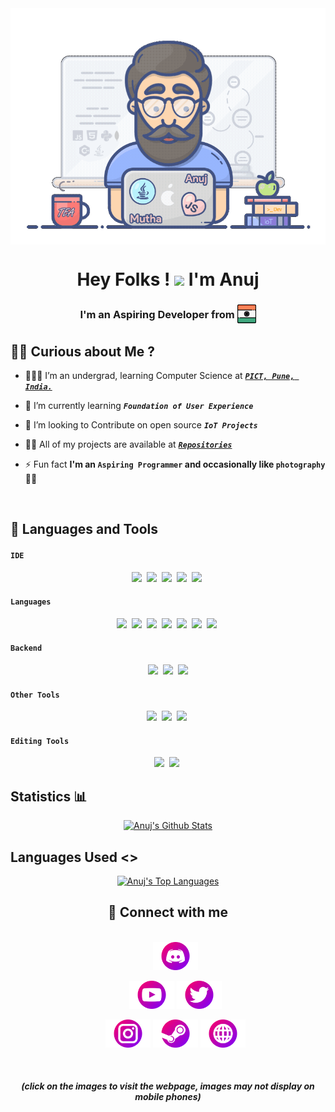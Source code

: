 <img src="assets/coder.gif" align="center">

<h1 align="center">Hey Folks ! <img src="https://raw.githubusercontent.com/MartinHeinz/MartinHeinz/master/wave.gif" width="30px"> I'm Anuj</h1>
<h3 align="center">I'm an Aspiring Developer from <sub><sub><img src="assets/india_flag.png" width="30px"></sub></sub></h3>

## 🙋‍♂️ Curious about Me ? 
- 👨🏻‍🎓 I’m an undergrad, learning Computer Science at **_[`PICT, Pune, India.`](https://pict.edu/about_us/)_** 

- 🔭 I’m currently learning **_`Foundation of User Experience`_**

- 👯 I’m looking to Contribute on open source **_`IoT Projects`_**

- 👨‍💻 All of my projects are available at **_[`Repositories`](https://github.com/AnujMutha?tab=repositories)_**

- ⚡ Fun fact **I'm an `Aspiring Programmer` and occasionally like `photography` 🎥📸**
<br/>

## 🚀 Languages and Tools

#### `IDE`
<div align="center" >
  <img src="https://img.icons8.com/color/48/000000/jetbrains.svg"/>&nbsp;
  <img src="https://img.icons8.com/color/48/000000/atom-editor.svg"/>&nbsp;
  <img src="https://img.icons8.com/fluency/48/000000/sublime-text.svg"/>&nbsp;
  <img src="https://img.icons8.com/color/48/000000/visual-studio-code-2019.svg"/>&nbsp;
  <img src="https://img.icons8.com/color/48/000000/android-studio--v3.svg"/>&nbsp;
</div>

#### `Languages`
<div align="center" >
<img src="https://img.icons8.com/color/48/000000/java.svg"/>&nbsp;
<img src="https://img.icons8.com/color/48/000000/python.svg"/>&nbsp;
<img src="https://img.icons8.com/color/48/000000/javascript--v2.svg"/>&nbsp;
<img src="https://img.icons8.com/officexs/48/000000/php-logo.svg"/>&nbsp;
<img src="https://img.icons8.com/color/48/000000/html-5--v1.svg"/>&nbsp;
<img src="https://img.icons8.com/color/48/000000/c-programming.svg"/>&nbsp;
<img src="https://img.icons8.com/color/48/000000/c-plus-plus-logo.svg"/>&nbsp;
</div>

#### `Backend`
<div align="center" >
<img src="https://img.icons8.com/color/50/000000/mysql-logo.svg"/>&nbsp;
<img src="https://img.icons8.com/color/48/000000/firebase.svg"/>&nbsp;
<img src="https://img.icons8.com/color/48/000000/mongodb.svg"/>
</div>

#### `Other Tools`
<div align="center" >

<img src="https://img.icons8.com/ios-glyphs/48/000000/github.svg"/>&nbsp;
<img src="https://img.icons8.com/color/48/000000/git.svg"/>&nbsp;
<img src="https://img.icons8.com/fluency/48/000000/arduino.svg"/>&nbsp;
</div>

#### `Editing Tools`
<div align="center" >
<img src="https://img.icons8.com/fluency/48/000000/adobe-photoshop.svg"/>&nbsp;
<img src="https://img.icons8.com/color/48/000000/adobe-after-effects--v1.svg"/>&nbsp;
</div>

<h2 align="start">Statistics 📊</h2>
<p align="center">
    <a href="https://github.com/AnujMutha"><img alt="Anuj's Github Stats" src="https://github-readme-stats.vercel.app/api?username=AnujMutha&bg_color=30,642B73,C6426E&title_color=fff&text_color=fff&show_icons=true&icon_color=fff&border_radius=20&border_color=fff&include_all_commits=true&line_height=25&custom_title=Anuj%20Mutha%27s%20Github%20Stats" /></a> 
</p>
<h2 align="start">Languages Used <></h2>
<p align="center">
        <a href="https://github.com/AnujMutha"><img alt="Anuj's Top Languages" src="https://github-readme-stats.vercel.app/api/top-langs/?username=AnujMutha&layout=compact&langs_count=10&bg_color=30,4776E6,8E54E9&text_color=fff&title_color=fff&border_radius=20&card_width=445" /></a>
</p>
 
<h2 align="center">💬 Connect with me</h2>
<ul align="center">
  <br/>
  <a href="https://discordapp.com/users/223083258433241088"><img height="45px" src="https://raw.githubusercontent.com/AkshayCraZzY/AkshayCraZzY/main/contact/Discord.png"/></a>

<a href="https://www.youtube.com/crazzyak"><img height="45px" src="https://raw.githubusercontent.com/AkshayCraZzY/AkshayCraZzY/main/contact/Youtube.png"/></a>
<a href="https://twitter.com/akshayparakh98"><img height="45px" src="https://raw.githubusercontent.com/AkshayCraZzY/AkshayCraZzY/main/contact/Twitter.png"/></a>

<a href="https://www.instagram.com/akki_parakh/"><img height="45px" src="https://raw.githubusercontent.com/AkshayCraZzY/AkshayCraZzY/main/contact/Instagram.png"/></a>
<a href="https://steamcommunity.com/id/Cra7zY/"><img height="45px" src="https://raw.githubusercontent.com/AkshayCraZzY/AkshayCraZzY/main/contact/Steam.png"/></a>
<a href="mailto:akshayparakh98@gmail.com?subject=From Github"><img height="45px" src="https://raw.githubusercontent.com/AkshayCraZzY/AkshayCraZzY/main/contact/Website.png"/></a>
</ul>
<br/>
<h5 align="center">(click on the images to visit the webpage, images may not display on mobile phones)</h5>